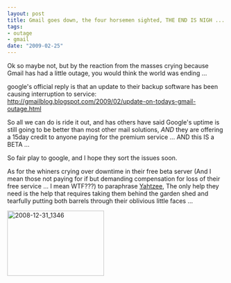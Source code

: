 ```yaml
--- 
layout: post
title: Gmail goes down, the four horsemen sighted, THE END IS NIGH ...
tags: 
- outage
- gmail
date: "2009-02-25"
---
```

Ok so maybe not, but by the reaction from the masses crying because Gmail has had a little outage, you would think the world was ending ...

google's official reply is that an update to their backup software has been causing interruption to service: <a href="http://gmailblog.blogspot.com/2009/02/update-on-todays-gmail-outage.html">http://gmailblog.blogspot.com/2009/02/update-on-todays-gmail-outage.html</a>

So all we can do is ride it out, and has others have said Google's uptime is still going to be better than most other mail solutions, _AND_ they are offering a 15day credit to anyone paying for the premium service ... AND this IS a BETA ...

So fair play to google, and I hope they sort the issues soon.

As for the whiners crying over downtime in their free beta server (And I mean those not paying for if but demanding compensation for loss of their free service ... I mean WTF???) to paraphrase <a href="http://www.escapistmagazine.com/videos/view/zero-punctuation">Yahtzee</a>, The only help they need is the help that requires taking them behind the garden shed and tearfully putting both barrels through their oblivious little faces ... 

<img src="http://cdn.saiweb.co.uk/uploads/2009/02/2008-12-31_1346.png" alt="2008-12-31_1346" title="2008-12-31_1346" width="223" height="150" class="alignnone size-full wp-image-575" />


